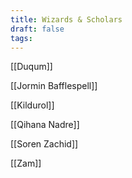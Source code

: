 ```yaml
---
title: Wizards & Scholars
draft: false
tags:
---
```

[[Duqum]]

[[Jormin Bafflespell]]

[[Kildurol]]

[[Qihana Nadre]]

[[Soren Zachid]]

[[Zam]]
